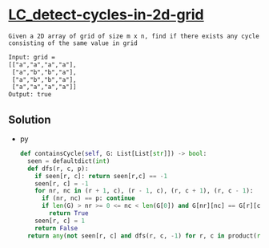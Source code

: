 # [LC_detect-cycles-in-2d-grid](https://leetcode.com/problems/detect-cycles-in-2d-grid)

```en
Given a 2D array of grid of size m x n, find if there exists any cycle consisting of the same value in grid
```

```txt
Input: grid =
[["a","a","a","a"],
 ["a","b","b","a"],
 ["a","b","b","a"],
 ["a","a","a","a"]]
Output: true
```

## Solution

* py

  ```py
  def containsCycle(self, G: List[List[str]]) -> bool:
    seen = defaultdict(int)
    def dfs(r, c, p):
      if seen[r, c]: return seen[r,c] == -1
      seen[r, c] = -1
      for nr, nc in (r + 1, c), (r - 1, c), (r, c + 1), (r, c - 1):
        if (nr, nc) == p: continue
        if len(G) > nr >= 0 <= nc < len(G[0]) and G[nr][nc] == G[r][c] and dfs(nr, nc, (r, c)):
          return True
      seen[r, c] = 1
      return False
    return any(not seen[r, c] and dfs(r, c, -1) for r, c in product(range(len(G)), range(len(G[0]))))
  ```
